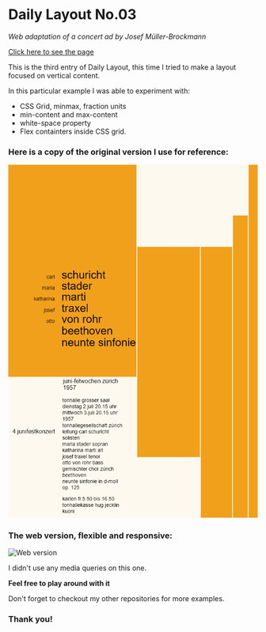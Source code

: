 # Daily Layout No.03
*Web adaptation of a concert ad by Josef Müller-Brockmann*

[Click here to see the page](https://tricktrap.mx/labs/daily-layout-03/)

This is the third entry of Daily Layout, this time I tried to make a layout focused on vertical content.

In this particular example I was able to experiment with:

+ CSS Grid, minmax, fraction units
+ min-content and max-content
+ white-space property
+ Flex containters inside CSS grid.


### Here is a copy of the original version I use for reference:

![Original art](examples/original.png)

### The web version, flexible and responsive:
![Web version](examples/labs-daily-layout-03.gif)

I didn't use any media queries on this one.

**Feel free to play around with it**

Don't forget to checkout my other repositories for more examples.

### Thank you!
